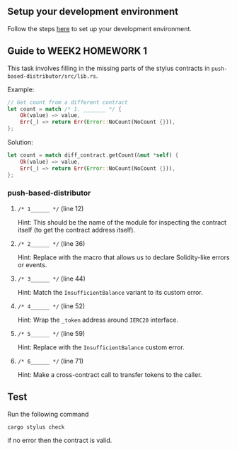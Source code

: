## Setup your development environment 

Follow the steps [here](https://docs.arbitrum.io/stylus/quickstart#setting-up-your-development-environment) to set up your development environment.


## Guide to WEEK2 HOMEWORK 1

This task involves filling in the missing parts of the stylus contracts in `push-based-distributor/src/lib.rs`.

Example:
```rust
// Get count from a different contract
let count = match /* 1. _______ */ {
    Ok(value) => value,
    Err(_) => return Err(Error::NoCount(NoCount {})),
};
```

Solution:
```rust
let count = match diff_contract.getCount(&mut *self) {
    Ok(value) => value,
    Err(_) => return Err(Error::NoCount(NoCount {})),
};
```

### push-based-distributor
1. `/* 1______ */` (line 12)

    Hint: This should be the name of the module for inspecting the contract itself (to get the contract address itself).

2. `/* 2______ */` (line 36)

    Hint: Replace with the macro that allows us to declare Solidity-like errors or events.

3. `/* 3______ */` (line 44)

    Hint: Match the `InsufficientBalance` variant to its custom error.

4. `/* 4______ */` (line 52)

    Hint: Wrap the `_token` address around `IERC20` interface.

5. `/* 5______ */` (line 59)

    Hint: Replace with the `InsufficientBalance` custom error.

6. `/* 6______ */` (line 71)

    Hint: Make a cross-contract call to transfer tokens to the caller.


## Test
Run the following command
```
cargo stylus check
```

if no error then the contract is valid.